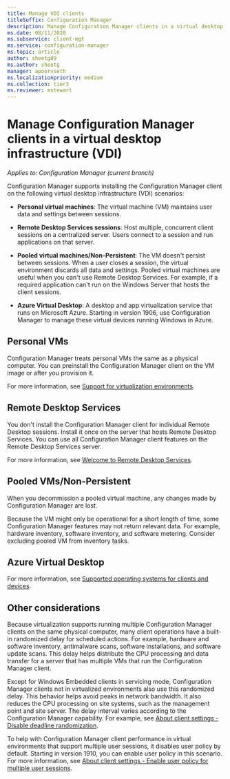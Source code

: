 ```yaml
---
title: Manage VDI clients
titleSuffix: Configuration Manager
description: Manage Configuration Manager clients in a virtual desktop infrastructure (VDI).
ms.date: 08/11/2020
ms.subservice: client-mgt
ms.service: configuration-manager
ms.topic: article
author: sheetg09
ms.author: sheetg
manager: apoorvseth
ms.localizationpriority: medium
ms.collection: tier3
ms.reviewer: mstewart
---
```


# Manage Configuration Manager clients in a virtual desktop infrastructure (VDI)

*Applies to: Configuration Manager (current branch)*

Configuration Manager supports installing the Configuration Manager client on the following virtual desktop infrastructure (VDI) scenarios:

- **Personal virtual machines**: The virtual machine (VM) maintains user data and settings between sessions.

- **Remote Desktop Services sessions**: Host multiple, concurrent client sessions on a centralized server. Users connect to a session and run applications on that server.

- **Pooled virtual machines/Non-Persistent**: The VM doesn't persist between sessions. When a user closes a session, the virtual environment discards all data and settings. Pooled virtual machines are useful when you can't use Remote Desktop Services. For example, if a required application can't run on the Windows Server that hosts the client sessions.

- **Azure Virtual Desktop**: A desktop and app virtualization service that runs on Microsoft Azure. Starting in version 1906, use Configuration Manager to manage these virtual devices running Windows in Azure.

## Personal VMs

Configuration Manager treats personal VMs the same as a physical computer. You can preinstall the Configuration Manager client on the VM image or after you provision it.

For more information, see [Support for virtualization environments](../../../plan-design/configs/support-for-virtualization-environments.md).

## Remote Desktop Services

You don't install the Configuration Manager client for individual Remote Desktop sessions. Install it once on the server that hosts Remote Desktop Services. You can use all Configuration Manager client features on the Remote Desktop Services server.

For more information, see [Welcome to Remote Desktop Services](/windows-server/remote/remote-desktop-services/welcome-to-rds).

## Pooled VMs/Non-Persistent

When you decommission a pooled virtual machine, any changes made by Configuration Manager are lost.

Because the VM might only be operational for a short length of time, some Configuration Manager features may not return relevant data. For example, hardware inventory, software inventory, and software metering. Consider excluding pooled VM from inventory tasks.

## Azure Virtual Desktop

For more information, see [Supported operating systems for clients and devices](../../../plan-design/configs/supported-operating-systems-for-clients-and-devices.md#azure-virtual-desktop).

## Other considerations

Because virtualization supports running multiple Configuration Manager clients on the same physical computer, many client operations have a built-in randomized delay for scheduled actions. For example, hardware and software inventory, antimalware scans, software installations, and software update scans. This delay helps distribute the CPU processing and data transfer for a server that has multiple VMs that run the Configuration Manager client.

Except for Windows Embedded clients in servicing mode, Configuration Manager clients not in virtualized environments also use this randomized delay. This behavior helps avoid peaks in network bandwidth. It also reduces the CPU processing on site systems, such as the management point and site server. The delay interval varies according to the Configuration Manager capability. For example, see [About client settings - Disable deadline randomization](../about-client-settings.md#disable-deadline-randomization).

To help with Configuration Manager client performance in virtual environments that support multiple user sessions, it disables user policy by default. Starting in version 1910, you can enable user policy in this scenario. For more information, see [About client settings - Enable user policy for multiple user sessions](../about-client-settings.md#enable-user-policy-for-multiple-user-sessions).
